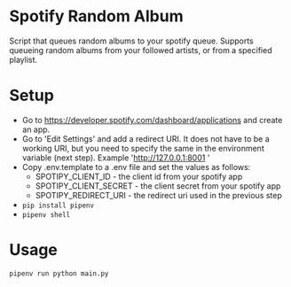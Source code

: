 # Spotify Random Album 

Script that queues random albums to your spotify queue. 
Supports queueing random albums from your followed artists, or from a specified
playlist.

# Setup
- Go to https://developer.spotify.com/dashboard/applications and create an app.
- Go to 'Edit Settings' and add a redirect URI. It does not have to be a working
URI, but you need to specify the same in the environment variable (next step). 
Example 'http://127.0.0.1:8001 '
- Copy .env.template to a .env file and set the values as follows: 
    - SPOTIPY_CLIENT_ID - the client id from your spotify app
    - SPOTIPY_CLIENT_SECRET - the client secret from your spotify app
    - SPOTIPY_REDIRECT_URI - the redirect uri used in the previous step
- `pip install pipenv`
- `pipenv shell`

# Usage
`pipenv run python main.py`
